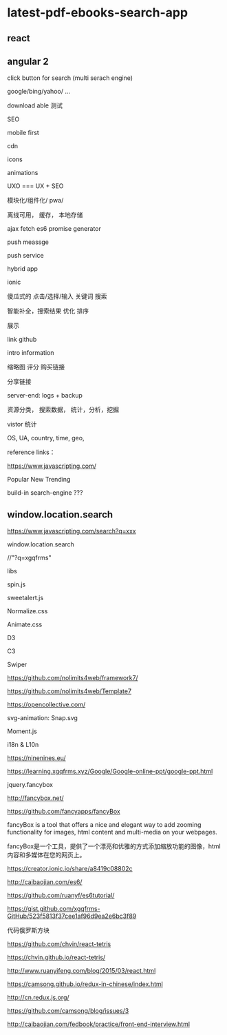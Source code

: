 # latest-pdf-ebooks-search-app



## react



## angular 2





click button for search (multi serach engine)

google/bing/yahoo/ ...


download able 测试


SEO

mobile first

cdn

icons

animations

UXO === UX + SEO

模块化/组件化/ pwa/

离线可用， 缓存， 本地存储

ajax fetch es6 promise generator 

push meassge  

push service 


hybrid app

ionic


傻瓜式的 点击/选择/输入 关键词 搜索

智能补全，搜索结果 优化 排序


展示 

link  github  

intro information


缩略图 评分 购买链接




分享链接



server-end: logs + backup


资源分类， 搜索数据， 统计，分析，挖掘


vistor 统计

OS, UA, country, time, geo,




reference links：



https://www.javascripting.com/



Popular New Trending




build-in search-engine  ???


## window.location.search




https://www.javascripting.com/search?q=xxx


window.location.search

//"?q=xgqfrms"





libs


spin.js

sweetalert.js

Normalize.css

Animate.css

D3

C3

Swiper

https://github.com/nolimits4web/framework7/

https://github.com/nolimits4web/Template7



https://opencollective.com/




svg-animation: Snap.svg


Moment.js


i18n & L10n


https://ninenines.eu/



https://learning.xgqfrms.xyz/Google/Google-online-ppt/google-ppt.html






jquery.fancybox

http://fancybox.net/

https://github.com/fancyapps/fancyBox

fancyBox is a tool that offers a nice and elegant way to add zooming functionality for images, html content and multi-media on your webpages.


fancyBox是一个工具，提供了一个漂亮和优雅的方式添加缩放功能的图像，html内容和多媒体在您的网页上。




https://creator.ionic.io/share/a8419c08802c


http://caibaojian.com/es6/



https://github.com/ruanyf/es6tutorial/



https://gist.github.com/xgqfrms-GitHub/523f5813f37cee1af96d9ea2e6bc3f89



代码俄罗斯方块


https://github.com/chvin/react-tetris

https://chvin.github.io/react-tetris/


http://www.ruanyifeng.com/blog/2015/03/react.html

https://camsong.github.io/redux-in-chinese/index.html

http://cn.redux.js.org/

https://github.com/camsong/blog/issues/3




http://caibaojian.com/fedbook/practice/front-end-interview.html







